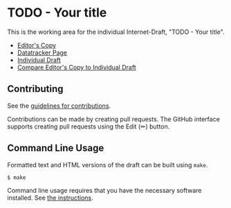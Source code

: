 # TODO - Your title

This is the working area for the individual Internet-Draft, "TODO - Your title".

* [Editor's Copy](https://ZhenghaoH.github.io/draft-gao-cats-service-announcement-methods-00/#go.draft-gao-cats-service-announcement.html)
* [Datatracker Page](https://datatracker.ietf.org/doc/draft-gao-cats-service-announcement)
* [Individual Draft](https://datatracker.ietf.org/doc/html/draft-gao-cats-service-announcement)
* [Compare Editor's Copy to Individual Draft](https://ZhenghaoH.github.io/draft-gao-cats-service-announcement-methods-00/#go.draft-gao-cats-service-announcement.diff)


## Contributing

See the
[guidelines for contributions](https://github.com/ZhenghaoH/draft-gao-cats-service-announcement-methods-00/blob/main/CONTRIBUTING.md).

Contributions can be made by creating pull requests.
The GitHub interface supports creating pull requests using the Edit (✏) button.


## Command Line Usage

Formatted text and HTML versions of the draft can be built using `make`.

```sh
$ make
```

Command line usage requires that you have the necessary software installed.  See
[the instructions](https://github.com/martinthomson/i-d-template/blob/main/doc/SETUP.md).

